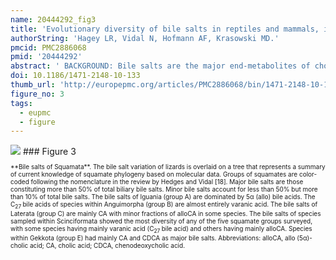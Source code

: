 ```yaml
---
name: 20444292_fig3
title: 'Evolutionary diversity of bile salts in reptiles and mammals, including analysis of ancient human and extinct giant ground sloth coprolites.'
authorString: 'Hagey LR, Vidal N, Hofmann AF, Krasowski MD.'
pmcid: PMC2886068
pmid: '20444292'
abstract: ' BACKGROUND: Bile salts are the major end-metabolites of cholesterol and are also important in lipid and protein digestion and in influencing the intestinal microflora. We greatly extend prior surveys of bile salt diversity in both reptiles and mammals, including analysis of 8,000 year old human coprolites and coprolites from the extinct Shasta ground sloth (Nothrotherium shastense). RESULTS: While there is significant variation of bile salts across species, bile salt profiles are generally stable within families and often within orders of reptiles and mammals, and do not directly correlate with differences in diet. The variation of bile salts generally accords with current molecular phylogenies of reptiles and mammals, including more recent groupings of squamate reptiles. For mammals, the most unusual finding was that the Paenungulates (elephants, manatees, and the rock hyrax) have a very different bile salt profile from the Rufous sengi and South American aardvark, two other mammals classified with Paenungulates in the cohort Afrotheria in molecular phylogenies. Analyses of the approximately 8,000 year old human coprolites yielded a bile salt profile very similar to that found in modern human feces. Analysis of the Shasta ground sloth coprolites (approximately 12,000 years old) showed the predominant presence of glycine-conjugated bile acids, similar to analyses of bile and feces of living sloths, in addition to a complex mixture of plant sterols and stanols expected from an herbivorous diet. CONCLUSIONS: The bile salt synthetic pathway has become longer and more complex throughout vertebrate evolution, with some bile salt modifications only found within single groups such as marsupials. Analysis of the evolution of bile salt structures in different species provides a potentially rich model system for the evolution of a complex biochemical pathway in vertebrates. Our results also demonstrate the stability of bile salts in coprolites preserved in arid climates, suggesting that bile salt analysis may have utility in selected paleontological research.'
doi: 10.1186/1471-2148-10-133
thumb_url: 'http://europepmc.org/articles/PMC2886068/bin/1471-2148-10-133-3.gif'
figure_no: 3
tags:
  - eupmc
  - figure
---
```

<img src='http://europepmc.org/articles/PMC2886068/bin/1471-2148-10-133-3.jpg' style='max-height: 300px'>
### Figure 3
<p style='font-size: 10px;'>**Bile salts of Squamata**. The bile salt variation of lizards is overlaid on a tree that represents a summary of current knowledge of squamate phylogeny based on molecular data. Groups of squamates are color-coded following the nomenclature in the review by Hedges and Vidal [<xref ref-type="bibr" rid="B18">18</xref>]. Major bile salts are those constituting more than 50% of total biliary bile salts. Minor bile salts account for less than 50% but more than 10% of total bile salts. The bile salts of Iguania (group A) are dominated by 5α (allo) bile acids. The C<sub>27 </sub>bile acids of species within Anguimorpha (group B) are almost entirely varanic acid. The bile salts of Laterata (group C) are mainly CA with minor fractions of alloCA in some species. The bile salts of species sampled within Scinciformata showed the most diversity of any of the five squamate groups surveyed, with some species having mainly varanic acid (C<sub>27 </sub>bile acid) and others having mainly alloCA. Species within Gekkota (group E) had mainly CA and CDCA as major bile salts. Abbreviations: alloCA, allo (5α)-cholic acid; CA, cholic acid; CDCA, chenodeoxycholic acid.</p>